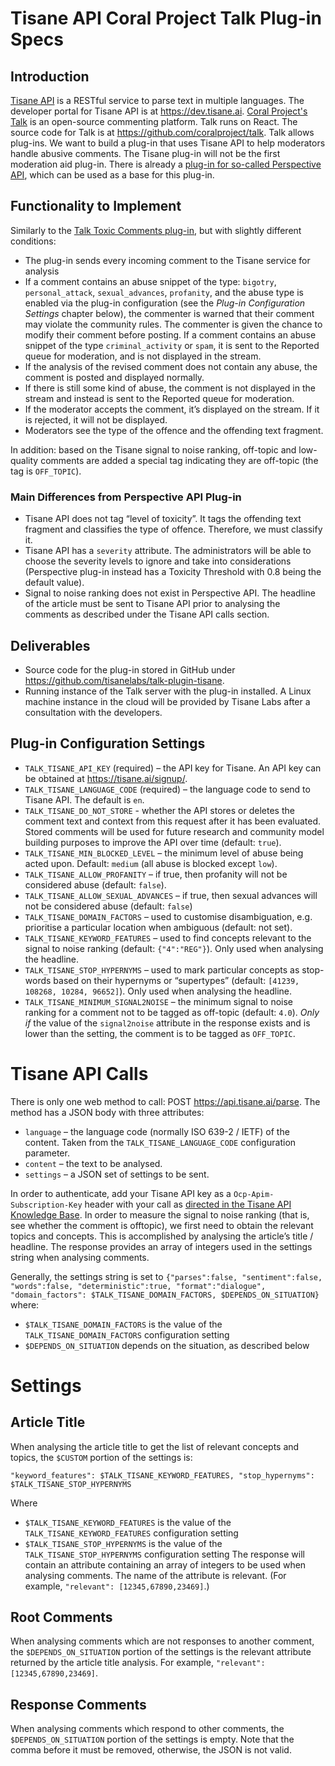 # Tisane API Coral Project Talk Plug-in Specs

## Introduction

[Tisane API](https://tisane.ai) is a RESTful service to parse text in multiple languages. The developer portal for Tisane API is at https://dev.tisane.ai. 
[Coral Project's Talk](https://coralproject.net/talk/) is an open-source commenting platform. Talk runs on React. The source code for Talk is at https://github.com/coralproject/talk. 
Talk allows plug-ins. We want to build a plug-in that uses Tisane API to help moderators handle abusive comments. The Tisane plug-in will not be the first moderation aid plug-in. There is already a [plug-in for so-called Perspective API](https://docs.coralproject.net/talk/plugin/talk-plugin-toxic-comments), which can be used as a base for this plug-in. 

## Functionality to Implement

Similarly to the [Talk Toxic Comments plug-in](https://docs.coralproject.net/talk/toxic-comments/), but with slightly different conditions: 

* The plug-in sends every incoming comment to the Tisane service for analysis
* If a comment contains an abuse snippet of the type: `bigotry`, `personal_attack`, `sexual_advances`, `profanity`, and the abuse type is enabled via the plug-in configuration (see the _Plug-in Configuration Settings_ chapter below), the commenter is warned that their comment may violate the community rules. The commenter is given the chance to modify their comment before posting. If a comment contains an abuse snippet of the type `criminal_activity` or `spam`, it is sent to the Reported queue for moderation, and is not displayed in the stream. 
* If the analysis of the revised comment does not contain any abuse, the comment is posted and displayed normally. 
* If there is still some kind of abuse, the comment is not displayed in the stream and instead is sent to the Reported queue for moderation.
* If the moderator accepts the comment, it’s displayed on the stream. If it is rejected, it will not be displayed. 
* Moderators see the type of the offence and the offending text fragment. 

In addition: based on the Tisane signal to noise ranking, off-topic and low-quality comments are added a special tag indicating they are off-topic (the tag is `OFF_TOPIC`). 

### Main Differences from Perspective API Plug-in

*	Tisane API does not tag “level of toxicity”. It tags the offending text fragment and classifies the type of offence. Therefore, we must classify it. 
* Tisane API has a `severity` attribute. The administrators will be able to choose the severity levels to ignore and take into considerations (Perspective plug-in instead has a Toxicity Threshold with 0.8 being the default value). 
* Signal to noise ranking does not exist in Perspective API. The headline of the article must be sent to Tisane API prior to analysing the comments as described under the Tisane API calls section.

## Deliverables

*	Source code for the plug-in stored in GitHub under https://github.com/tisanelabs/talk-plugin-tisane.
* Running instance of the Talk server with the plug-in installed. A Linux machine instance in the cloud will be provided by Tisane Labs after a consultation with the developers.

## Plug-in Configuration Settings

*	`TALK_TISANE_API_KEY` (required) – the API key for Tisane. An API key can be obtained at https://tisane.ai/signup/. 
*	`TALK_TISANE_LANGUAGE_CODE` (required) – the language code to send to Tisane API. The default is `en`.
*	`TALK_TISANE_DO_NOT_STORE` - whether the API stores or deletes the comment text and context from this request after it has been evaluated. Stored comments will be used for future research and community model building purposes to improve the API over time (default: `true`). 
*	`TALK_TISANE_MIN_BLOCKED_LEVEL` – the minimum level of abuse being acted upon. Default: `medium` (all abuse is blocked except `low`). 
*	`TALK_TISANE_ALLOW_PROFANITY` – if true, then profanity will not be considered abuse (default: `false`).
*	`TALK_TISANE_ALLOW_SEXUAL_ADVANCES` – if true, then sexual advances will not be considered abuse (default: `false`)
*	`TALK_TISANE_DOMAIN_FACTORS` – used to customise disambiguation, e.g. prioritise a particular location when ambiguous (default: not set). 
*	`TALK_TISANE_KEYWORD_FEATURES` – used to find concepts relevant to the signal to noise ranking (default: `{"4":"REG"}`). Only used when analysing the headline.
*	`TALK_TISANE_STOP_HYPERNYMS` – used to mark particular concepts as stop-words based on their hypernyms or “supertypes” (default: `[41239, 108268, 10284, 96652]`). Only used when analysing the headline.
*	`TALK_TISANE_MINIMUM_SIGNAL2NOISE` – the minimum signal to noise ranking for a comment not to be tagged as off-topic (default: `4.0`). *Only if* the value of the `signal2noise` attribute in the response exists and is lower than the setting, the comment is to be tagged as `OFF_TOPIC`.

# Tisane API Calls

There is only one web method to call: POST https://api.tisane.ai/parse. The method has a JSON body with three attributes:

*	`language` – the language code (normally ISO 639-2 / IETF) of the content. Taken from the `TALK_TISANE_LANGUAGE_CODE` configuration parameter. 
*	`content` – the text to be analysed. 
*	`settings` – a JSON set of settings to be sent. 

In order to authenticate, add your Tisane API key as a `Ocp-Apim-Subscription-Key` header with your call as [directed in the Tisane API Knowledge Base](http://tisane.ai/knowledgebase/how-do-i-get-the-api-key/). In order to measure the signal to noise ranking (that is, see whether the comment is offtopic), we first need to obtain the relevant topics and concepts. This is accomplished by analysing the article’s title / headline. The response provides an array of integers used in the settings string when analysing comments.

Generally, the settings string is set to `{"parses":false, "sentiment":false, "words":false, "deterministic":true, "format":"dialogue", "domain_factors": $TALK_TISANE_DOMAIN_FACTORS, $DEPENDS_ON_SITUATION}` where:

* `$TALK_TISANE_DOMAIN_FACTORS` is the value of the `TALK_TISANE_DOMAIN_FACTORS` configuration setting
* `$DEPENDS_ON_SITUATION` depends on the situation, as described below

# Settings

## Article Title
When analysing the article title to get the list of relevant concepts and topics, the `$CUSTOM` portion of the settings is:

`"keyword_features": $TALK_TISANE_KEYWORD_FEATURES, "stop_hypernyms": $TALK_TISANE_STOP_HYPERNYMS`

Where
*	`$TALK_TISANE_KEYWORD_FEATURES` is the value of the `TALK_TISANE_KEYWORD_FEATURES` configuration setting
*	`$TALK_TISANE_STOP_HYPERNYMS` is the value of the `TALK_TISANE_STOP_HYPERNYMS` configuration setting
The response will contain an attribute containing an array of integers to be used when analysing comments. The name of the attribute is relevant. (For example, `"relevant": [12345,67890,23469]`.)

## Root Comments
When analysing comments which are not responses to another comment, the `$DEPENDS_ON_SITUATION` portion of the settings is the relevant attribute returned by the article title analysis. For example, `"relevant": [12345,67890,23469]`.

## Response Comments
When analysing comments which respond to other comments, the `$DEPENDS_ON_SITUATION` portion of the settings is empty. Note that the comma before it must be removed, otherwise, the JSON is not valid. 
